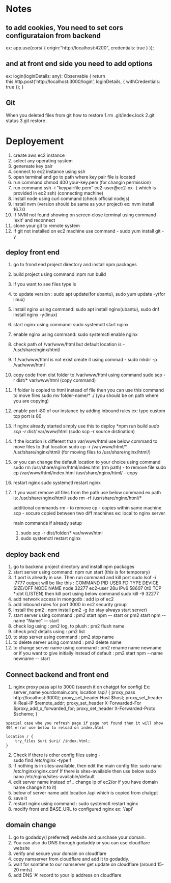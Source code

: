 # Notes

## to add cookies, You need to set cors configurataion from backend
ex:
app.use(cors(
    {
        origin:"http://localhost:4200",
        credentials: true
    }
));

## and at front end side you need to add options
ex:
 login(loginDetails: any): Observable<any> {
    return this.http.post('http://localhost:3000/login', loginDetails, { withCredentials: true });
  }

## Git
When you deleted files from git how to restore
1.rm .git/index.lock
2.git status
3.git restore .

# Deployement

1. create aws ec2 instance 
2. select any operating system
3. genereate key pair 
4. connect to ec2 instance using ssh
5. open terminal and go to path where key pair file is located
6. run command chmod 400 your-key.pem (for changin permission)
6. run command ssh -i "keypairfile.pem" ec2-user@ec2-xx- ( which is provided in ec2 ssh) (connecting machine)
7. install node using curl command (check official nodejs)
8. install nvm (version should be same as your project) ex: nvm install 16.7.0
9. If NVM not found showing on screen close terminal using command 'exit' and reconnect
10. clone your git to remote system
11. If git not installed on ec2 machine use command - sudo yum install git -y 

  ## deploy front end
  1. go to frond end project directory and install npm packages
  2. build project using command :npm run build
  3. if you want to see files type ls
  4. to update version : sudo apt update(for ubantu), sudo yum update -y(for linux)
  5. install nginx using command: sudo apt install nginx(ubantu), sudo dnf install nginx -y(linux)
  6. start nginx using command: sudo systemctl start nginx
  7. enable nginx using command: sudo systemctl enable nginx
  8. check path of /var/www/html but default location is - /usr/share/nginx/html/
  9. If /var/www/html is not exist create it using commad - sudo mkdir -p /var/www/html
  10. copy code from dist folder to /var/www/html using command
     sudo scp -r dist/* var/www/html (copy command)
  11. If folder is copied to html instead of file then you can use this command to move files
      sudo mv folder-name/* ./  (you should be on path where you are copying)
  12. enable port :80 of our instance by adding inbound rules
     ex: type custom tcp port is 80
  13. if nginx already started simply use this to deploy 
     *npm run build
     *sudo scp -r dist/* var/www/html (sudo scp -r source distination)
   14. If the location is different than var/www/html use below command to move files to that location
     sudo cp -r /var/www/html/* /usr/share/nginx/html/ (for moving files to /usr/share/nginx/html/)
   15. or you can change the default location to your choice using command
       sudo rm /usr/share/nginx/html/index.html (rm path) - to remove file
       sudo cp /var/www/html/index.html /usr/share/nginx/html/ - copy
   16. restart nginx
      sudo systemctl restart nginx
  17. If you want remove all files from the path use below command ex path is: /usr/share/nginx/html/
        sudo rm -rf /usr/share/nginx/html/*


      additional commands
      rm - to remove
      cp - copies within same machine
      scp - socure copied between two diff machines ex: local to nginx server

      main commands if already setup
      1. sudo scp -r dist/folder/* var/www/html
      2. sudo systemctl restart nginx

  ## deploy back end
  1. go to backend project directory and install npm packages
  2. start server using command: npm run start (this is for temporary)
  3. If port is already in use. Then run command and kill port
     sudo lsof -i :7777
     output will be like this :
     COMMAND   PID     USER   FD   TYPE DEVICE SIZE/OFF NODE NAME
     node    32277 ec2-user   28u  IPv6  58607      0t0  TCP *:cbt (LISTEN)
     then kill port using below command
     sudo kill -9 32277
  4. add network access in mongodb : add ip of ec2
  5. add inbound rules for port 3000 in ec2 security group
  6. install the pm2 : npm install pm2 -g (to stay always start server)
  7. start server using command : pm2 start npm -- start or pm2 start npm --name "Name" -- start
  8. check log using : pm2 log, to plush : pm2 flush name
  9. check pm2 details using : pm2 list
  10. to stop server using command : pm2 stop name
  11. to delete server using command : pm2 delete name
  12. to change server name using command : pm2 rename name newname
     or if you want to give initially instead of default : pm2 start npm --name newname -- start

  ## Connect backend and front end
  1. nginx proxy pass api to 3000 (search it on chatgpt for config)
    Ex:  
    server_name yourdomain.com;
    location /api/ {
        proxy_pass http://localhost:3000/;
        proxy_set_header Host $host;
        proxy_set_header X-Real-IP $remote_addr;
        proxy_set_header X-Forwarded-For $proxy_add_x_forwarded_for;
        proxy_set_header X-Forwarded-Proto $scheme;
    }

    special case whe you refresh page if page not found then it will show 404 error use below to reload on index.html
    
    location / {
        try_files $uri $uri/ /index.html;
    }

  2. Check if there is other config files using -  
    sudo find /etc/nginx -type f 
  3. If nothing is in sites-available, then edit the main config file:
    sudo nano /etc/nginx/nginx.conf
    If there is sites-available then use below
    sudo nano /etc/nginx/sites-available/default
  4. edit server name instead of _ change ip of ec2(or if you have domain name change it to it)
  5. below of server name add location /api which is copied from chatgpt
  6. save it
  7. restart nginx using command : sudo systemctl restart nginx
  8. modify front end BASE_URL to configured nginx ex: '/api'

  ## domain change
  1. go to godaddy(I preferred) website and purchase your domain.
  2. You can also do DNS thorugh godaddy or you can use cloudflare website
  3. verify and secure your domain on cloudflare
  4. copy namserver from cloudflare and add it to godaddy.
  5. wait for somtime to our namserver get update on cloudflare (around 15-20 mnts)
  6. add DNS 'A' record to your ip address on cloudflare
